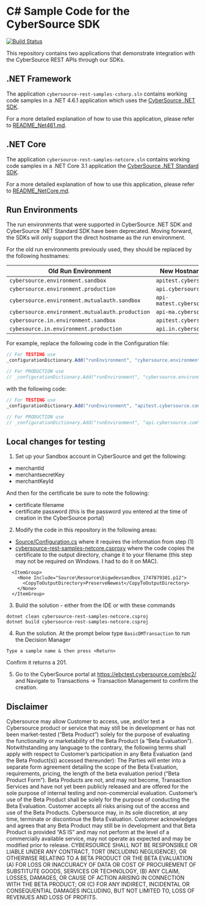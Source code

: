 # C# Sample Code for the CyberSource SDK

[![Build Status](https://app.travis-ci.com/CyberSource/cybersource-rest-samples-csharp.svg?branch=master)](https://app.travis-ci.com/CyberSource/cybersource-rest-samples-csharp)

This repository contains two applications that demonstrate integration with the CyberSource REST APIs through our SDKs.

## .NET Framework

The application `cybersource-rest-samples-csharp.sln` contains working code samples in a .NET 4.6.1 application which uses the [CyberSource .NET SDK](https://github.com/CyberSource/cybersource-rest-client-dotnet).

For a more detailed explanation of how to use this application, please refer to [README_Net461.md](./README_Net461.md).

## .NET Core

The application `cybersource-rest-samples-netcore.sln` contains working code samples in a .NET Core 3.1 application the [CyberSource .NET Standard SDK](https://github.com/CyberSource/cybersource-rest-client-dotnetstandard).

For a more detailed explanation of how to use this application, please refer to [README_NetCore.md](./README_NetCore.md).

## Run Environments

The run environments that were supported in CyberSource .NET SDK and CyberSource .NET Standard SDK have been deprecated.
Moving forward, the SDKs will only support the direct hostname as the run environment.

For the old run environments previously used, they should be replaced by the following hostnames:

|              Old Run Environment              |               New Hostname Value               |
|-----------------------------------------------|------------------------------------------------|
|`cybersource.environment.sandbox`              |`apitest.cybersource.com`                       |
|`cybersource.environment.production`           |`api.cybersource.com`                           |
|`cybersource.environment.mutualauth.sandbox`   |`api-matest.cybersource.com`                    |
|`cybersource.environment.mutualauth.production`|`api-ma.cybersource.com`                        |
|`cybersource.in.environment.sandbox`           |`apitest.cybersource.com`                       |
|`cybesource.in.environment.production`         |`api.in.cybersource.com`                        |

For example, replace the following code in the Configuration file:

```csharp
// For TESTING use
_configurationDictionary.Add("runEnvironment", "cybersource.environment.sandbox");

// For PRODUCTION use
// _configurationDictionary.Add("runEnvironment", "cybersource.environment.production");
```

with the following code:

```csharp
// For TESTING use
_configurationDictionary.Add("runEnvironment", "apitest.cybersource.com");

// For PRODUCTION use
// _configurationDictionary.Add("runEnvironment", "api.cybersource.com");
```

## Local changes for testing 

1. Set up your Sandbox account in CyberSource and get the following:
- merchantId
- merchantsecretKey
- merchantKeyId

And then for the certificate be sure to note the following:
- certificate filename
- certificate password (this is the password you entered at the time of creation in the CyberSource portal)

2. Modify the code in this repository in the following areas:

- [Source/Configuration.cs](.\Source\Configuration.cs) where it requires the information from step (1)
- [cybersource-rest-samples-netcore.csproxy](.\cybersource-rest-samples-netcore.csproxy) where the code copies the certificate to the output directory, change it to your filename (this step may not be required on Windows. I had to do it on MAC).

```
  <ItemGroup>
    <None Include="Source\Resource\bigwdevsandbox_1747879301.p12">
      <CopyToOutputDirectory>PreserveNewest</CopyToOutputDirectory>
    </None>
  </ItemGroup>
```
3. Build the solution - either from the IDE or with these commands
```
dotnet clean cybersource-rest-samples-netcore.csproj
dotnet build cybersource-rest-samples-netcore.csproj
```

4. Run the solution.  At the prompt below type `BasicDMTransaction` to run the Decision Manager 
```
Type a sample name & then press <Return> 
```
Confirm it returns a 201.

5. Go to the CyberSource portal at https://ebctest.cybersource.com/ebc2/ and Navigate to Transactions -> Transaction Management to confirm the creation.

## Disclaimer

Cybersource may allow Customer to access, use, and/or test a Cybersource product or service that may still be in development or has not been market-tested (“Beta Product”) solely for the purpose of evaluating the functionality or marketability of the Beta Product (a “Beta Evaluation”). Notwithstanding any language to the contrary, the following terms shall apply with respect to Customer’s participation in any Beta Evaluation (and the Beta Product(s)) accessed thereunder): The Parties will enter into a separate form agreement detailing the scope of the Beta Evaluation, requirements, pricing, the length of the beta evaluation period (“Beta Product Form”). Beta Products are not, and may not become, Transaction Services and have not yet been publicly released and are offered for the sole purpose of internal testing and non-commercial evaluation. Customer’s use of the Beta Product shall be solely for the purpose of conducting the Beta Evaluation. Customer accepts all risks arising out of the access and use of the Beta Products. Cybersource may, in its sole discretion, at any time, terminate or discontinue the Beta Evaluation. Customer acknowledges and agrees that any Beta Product may still be in development and that Beta Product is provided “AS IS” and may not perform at the level of a commercially available service, may not operate as expected and may be modified prior to release. CYBERSOURCE SHALL NOT BE RESPONSIBLE OR LIABLE UNDER ANY CONTRACT, TORT (INCLUDING NEGLIGENCE), OR OTHERWISE RELATING TO A BETA PRODUCT OR THE BETA EVALUATION (A) FOR LOSS OR INACCURACY OF DATA OR COST OF PROCUREMENT OF SUBSTITUTE GOODS, SERVICES OR TECHNOLOGY, (B) ANY CLAIM, LOSSES, DAMAGES, OR CAUSE OF ACTION ARISING IN CONNECTION WITH THE BETA PRODUCT; OR (C) FOR ANY INDIRECT, INCIDENTAL OR CONSEQUENTIAL DAMAGES INCLUDING, BUT NOT LIMITED TO, LOSS OF REVENUES AND LOSS OF PROFITS.
